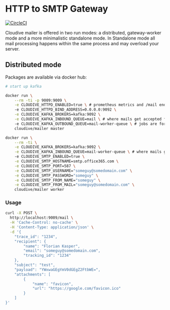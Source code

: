 # HTTP to SMTP Gateway

[![CircleCI](https://circleci.com/gh/nirnanaaa/cloudive-mailer.svg?style=svg)](https://circleci.com/gh/nirnanaaa/cloudive-mailer)

Cloudive mailer is offered in two run modes: a distributed, gateway-worker mode and a more minimalistic standalone mode. In Standalone mode all mail processing happens
within the same process and may overload your server.

## Distributed mode

Packages are available via docker hub:

```bash
# start up kafka

docker run \
    --rm -ti -p 9009:9009 \
    -e CLOUDIVE_HTTPD_ENABLED=true \ # prometheus metrics and /mail endpoint
    -e CLOUDIVE_HTTPD_BIND_ADDRESS=0.0.0.0:9092 \
    -e CLOUDIVE_KAFKA_BROKERS=kafka:9092 \
    -e CLOUDIVE_KAFKA_INBOUND_QUEUE=mail \ # where mails get accepted from within the internal network
    -e CLOUDIVE_KAFKA_OUTBOUND_QUEUE=mail-worker-queue \ # jobs are forwarded to an internal queue
    cloudive/mailer master

docker run \
    --rm -ti \
    -e CLOUDIVE_KAFKA_BROKERS=kafka:9092 \
    -e CLOUDIVE_KAFKA_INBOUND_QUEUE=mail-worker-queue \ # where mails get accepted from within the internal network
    -e CLOUDIVE_SMTP_ENABLED=true \
    -e CLOUDIVE_SMTP_HOSTNAME=smtp.office365.com \
    -e CLOUDIVE_SMTP_PORT=587 \
    -e CLOUDIVE_SMTP_USERNAME="someguy@somedomain.com" \
    -e CLOUDIVE_SMTP_PASSWORD="someguy" \
    -e CLOUDIVE_SMTP_FROM_NAME="someguy" \
    -e CLOUDIVE_SMTP_FROM_MAIL="someguy@somedomain.com" \
    cloudive/mailer worker
```


### Usage

```bash
curl -X POST \
  http://localhost:9009/mail \
  -H 'Cache-Control: no-cache' \
  -H 'Content-Type: application/json' \
  -d '{
	"trace_id": "1234",
	"recipient": {
		"name": "Florian Kasper",
		"email": "someguy@somedomain.com",
		"tracking_id": "1234"
	},
	"subject": "test",
	"payload": "YWxwaGEgYmV0dGEgZ2FtbWE=",
	"attachments": [
		{
			"name": "favicon",
			"url": "https://google.com/favicon.ico"
		}
	]
}'
```
